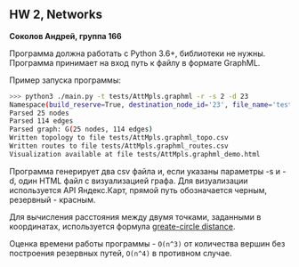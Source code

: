 ## HW 2, Networks

**Соколов Андрей, группа 166**

Программа должна работать с Python 3.6+, библиотеки не нужны. Программа принимает на вход путь к файлу в формате GraphML.

Пример запуска программы:

```bash
>>> python3 ./main.py -t tests/AttMpls.graphml -r -s 2 -d 23
Namespace(build_reserve=True, destination_node_id='23', file_name='tests/AttMpls.graphml', source_node_id='2')
Parsed 25 nodes
Parsed 114 edges
Parsed graph: G(25 nodes, 114 edges)
Written topology to file tests/AttMpls.graphml_topo.csv
Written routes to file tests/AttMpls.graphml_routes.csv
Visualization available at file tests/AttMpls.graphml_demo.html
```

Программа генерирует два csv файла и, если указаны параметры -s и -d, один HTML файл с визуализацией графа. Для визуализации используется API Яндекс.Карт, прямой путь обозначается черным, резервный - красным.

Для вычисления расстояния между двумя точками, заданными в координатах, используется формула [greate-circle distance](https://en.wikipedia.org/wiki/Great-circle_distance).

Оценка времени работы программы - ```O(n^3)``` от количества вершин без построения резервных путей, ```O(n^4)``` в противном случае.
